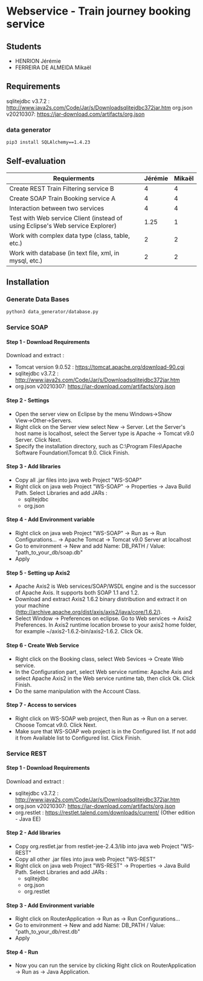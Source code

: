 # Webservice - Train journey booking service

## Students
* HENRION Jérémie
* FERREIRA DE ALMEIDA Mikaël

## Requirements

sqlitejdbc v3.7.2 : http://www.java2s.com/Code/Jar/s/Downloadsqlitejdbc372jar.htm
org.json v20210307: https://jar-download.com/artifacts/org.json

### data generator
```sh
pip3 install SQLAlchemy==1.4.23
```

## Self-evaluation
| Requierments                                                                   | Jérémie | Mikaël |
|--------------------------------------------------------------------------------|---------|--------|
| Create REST Train Filtering service B                                          | 4       | 4      |
| Create SOAP Train Booking service A                                            | 4       | 4      |
| Interaction between two services                                               | 4       | 4      |
| Test with Web service Client (instead of using Eclipse's Web service Explorer) | 1.25    | 1      |
| Work with complex data type (class, table, etc.)                               | 2       | 2      |
| Work with database (in text file, xml, in mysql, etc.)                         | 2       | 2      |

## Installation

### Generate Data Bases
```sh
python3 data_generator/database.py
```

### Service SOAP
#### Step 1 - Download Requirements

Download and extract :
- Tomcat version 9.0.52 : https://tomcat.apache.org/download-90.cgi
- sqlitejdbc v3.7.2 : http://www.java2s.com/Code/Jar/s/Downloadsqlitejdbc372jar.htm
- org.json v20210307: https://jar-download.com/artifacts/org.json

#### Step 2 - Settings
- Open the server view on Eclipse by the menu Windows→Show View→Other→Servers.
- Right click on the Server view select New → Server. Let the Server's host name is localhost, select the Server type is Apache → Tomcat v9.0 Server. Click Next.
- Specify the installation directory, such as C:\Program Files\Apache Software Foundation\Tomcat 9.0. Click Finish.

#### Step 3 - Add libraries
- Copy all .jar files into java web Project "WS-SOAP"
- Right click on java web Project "WS-SOAP" → Properties → Java Build Path. Select Libraries and add  JARs :
    * sqlitejdbc
    * org.json

#### Step 4 - Add Environment variable
- Right click on java web Project "WS-SOAP" → Run as → Run Configurations... → Apache Tomcat → Tomcat v9.0 Server at localhost
- Go to environment → New and add Name: DB_PATH / Value: "path_to_your_db/soap.db"
- Apply

#### Step 5 - Setting up Axis2
- Apache Axis2 is Web services/SOAP/WSDL engine and is the successor of Apache Axis. It supports both SOAP 1.1 and 1.2.
- Download and extract Axis2 1.6.2 binary distribution and extract it on your machine (http://archive.apache.org/dist/axis/axis2/java/core/1.6.2/).
- Select Window → Preferences on eclipse. Go to Web services → Axis2 Preferences. In Axis2 runtime location browse to your axis2 home folder, for example ~/axis2-1.6.2-bin/axis2-1.6.2. Click Ok.

#### Step 6 - Create Web Service

- Right click on the Booking class, select Web Sevices → Create Web service.
- In the Configuration part, select Web service runtime: Apache Axis and select Apache Axis2 in the Web service runtime tab, then click Ok. Click Finish.
- Do the same manipulation with the Account Class.

#### Step 7 - Access to services
- Right click on WS-SOAP web project, then Run as → Run on a server. Choose Tomcat v9.0. Click Next.
- Make sure that WS-SOAP web project is in the Configured list. If not add it from Available list to Configured list. Click Finish.


### Service REST

#### Step 1 - Download Requirements

Download and extract :
- sqlitejdbc v3.7.2 : http://www.java2s.com/Code/Jar/s/Downloadsqlitejdbc372jar.htm
- org.json v20210307: https://jar-download.com/artifacts/org.json
- org.restlet : https://restlet.talend.com/downloads/current/ (Other edition - Java EE)

#### Step 2 - Add libraries
- Copy org.restlet.jar from restlet-jee-2.4.3/lib into java web Project "WS-REST"
- Copy all other .jar files into java web Project "WS-REST"
- Right click on java web Project "WS-REST" → Properties → Java Build Path. Select Libraries and add  JARs :
    * sqlitejdbc
    * org.json
    * org.restlet

#### Step 3 - Add Environment variable
- Right click on RouterApplication → Run as → Run Configurations...
- Go to environment → New and add Name: DB_PATH / Value: "path_to_your_db/rest.db"
- Apply

#### Step 4 - Run
- Now you can run the service by clicking Right click on RouterApplication → Run as → Java Application.
